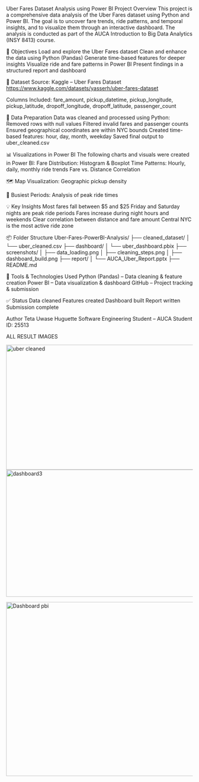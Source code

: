  Uber Fares Dataset Analysis using Power BI
 Project Overview
This project is a comprehensive data analysis of the Uber Fares dataset using Python and Power BI. The goal is to uncover fare trends, ride patterns, and temporal insights, and to visualize them through an interactive dashboard. The analysis is conducted as part of the AUCA Introduction to Big Data Analytics (INSY 8413) course.

🎯 Objectives
Load and explore the Uber Fares dataset
Clean and enhance the data using Python (Pandas)
Generate time-based features for deeper insights
Visualize ride and fare patterns in Power BI
Present findings in a structured report and dashboard

📁 Dataset
Source: Kaggle – Uber Fares Dataset
https://www.kaggle.com/datasets/yasserh/uber-fares-dataset

Columns Included:
fare_amount, pickup_datetime, pickup_longitude, pickup_latitude,
dropoff_longitude, dropoff_latitude, passenger_count

🧹 Data Preparation
Data was cleaned and processed using Python:
Removed rows with null values
Filtered invalid fares and passenger counts
Ensured geographical coordinates are within NYC bounds
Created time-based features: hour, day, month, weekday
Saved final output to uber_cleaned.csv

📊 Visualizations in Power BI
The following charts and visuals were created in Power BI:
 Fare Distribution: Histogram & Boxplot
 Time Patterns: Hourly, daily, monthly ride trends
 Fare vs. Distance Correlation

🗺️ Map Visualization: Geographic pickup density

📅 Busiest Periods: Analysis of peak ride times

💡 Key Insights
Most fares fall between $5 and $25
Friday and Saturday nights are peak ride periods
Fares increase during night hours and weekends
Clear correlation between distance and fare amount
Central NYC is the most active ride zone

📦 Folder Structure
Uber-Fares-PowerBI-Analysis/
├── cleaned_dataset/
│ └── uber_cleaned.csv
├── dashboard/
│ └── uber_dashboard.pbix
├── screenshots/
│ ├── data_loading.png
│ ├── cleaning_steps.png
│ ├── dashboard_build.png
├── report/
│ └── AUCA_Uber_Report.pptx
├── README.md

🧰 Tools & Technologies Used
Python (Pandas) – Data cleaning & feature creation
Power BI – Data visualization & dashboard
GitHub – Project tracking & submission

✅ Status
 Data cleaned
 Features created
 Dashboard built
 Report written
 Submission complete

 Author
Teta Uwase Huguette
Software Engineering Student – AUCA
Student ID: 25513

ALL RESULT IMAGES 

<img width="746" height="337" alt="uber cleaned" src="https://github.com/user-attachments/assets/caa23592-1ddc-4269-a1b3-22eb01282ed2" /><img width="556" height="343" alt="dashboard3" src="https://github.com/user-attachments/assets/0c7efd56-f690-4726-8749-ad6a1355a8d5" />

<img width="955" height="470" alt="Dashboard pbi" src="https://github.com/user-attachments/assets/e797bc67-f4b1-494c-94dd-437c31febd8b" />
